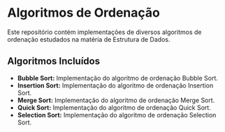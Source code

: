 
# Algoritmos de Ordenação
Este repositório contém implementações de diversos algoritmos de ordenação estudados na matéria de Estrutura de Dados.

## Algoritmos Incluídos

- **Bubble Sort:** Implementação do algoritmo de ordenação Bubble Sort.
- **Insertion Sort:** Implementação do algoritmo de ordenação Insertion Sort.
- **Merge Sort:** Implementação do algoritmo de ordenação Merge Sort.
- **Quick Sort:** Implementação do algoritmo de ordenação Quick Sort.
- **Selection Sort:** Implementação do algoritmo de ordenação Selection Sort.



